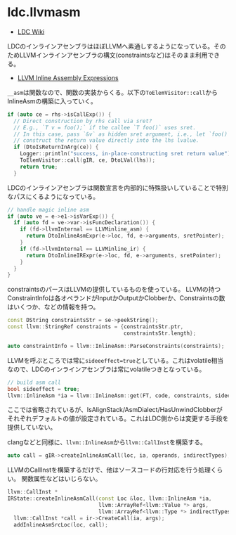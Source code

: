 # ldc.llvmasm

- [LDC Wiki](https://wiki.dlang.org/LDC_inline_assembly_expressions)

LDCのインラインアセンブラはほぼLLVMへ素通しするようになっている。そのためLLVMインラインアセンブラの構文(constraintsなど)はそのまま利用できる。

- [LLVM Inline Assembly Expressions](https://llvm.org/docs/LangRef.html#inline-assembler-expressions)

`__asm`は関数なので、関数の実装からくる。以下の`ToElemVisitor::call`からInlineAsmの構築に入っていく。

```cpp
if (auto ce = rhs->isCallExp()) {
  // Direct construction by rhs call via sret?
  // E.g., `T v = foo();` if the callee `T foo()` uses sret.
  // In this case, pass `&v` as hidden sret argument, i.e., let `foo()`
  // construct the return value directly into the lhs lvalue.
  if (DtoIsReturnInArg(ce)) {
    Logger::println("success, in-place-constructing sret return value");
    ToElemVisitor::call(gIR, ce, DtoLVal(lhs));
    return true;
  }
```

LDCのインラインアセンブラは関数宣言を内部的に特殊扱いしていることで特別なパスにくるようになっている。

```cpp
// handle magic inline asm
if (auto ve = e->e1->isVarExp()) {
  if (auto fd = ve->var->isFuncDeclaration()) {
    if (fd->llvmInternal == LLVMinline_asm) {
      return DtoInlineAsmExpr(e->loc, fd, e->arguments, sretPointer);
    }
    if (fd->llvmInternal == LLVMinline_ir) {
      return DtoInlineIRExpr(e->loc, fd, e->arguments, sretPointer);
    }
  }
}
```

constraintsのパースはLLVMの提供しているものを使っている。
LLVMの持つConstraintInfoは各オペランドがInputかOutputかClobberか、Constraintsの数はいくつか、などの情報を持つ。

```cpp
const DString constraintsStr = se->peekString();
const llvm::StringRef constraints = {constraintsStr.ptr,
                                     constraintsStr.length};

auto constraintInfo = llvm::InlineAsm::ParseConstraints(constraints);
```

LLVMを呼ぶところでは常に`sideeeffect=true`としている。これはvolatile相当なので、LDCのインラインアセンブラは常にvolatileつきとなっている。

```cpp
// build asm call
bool sideeffect = true;
llvm::InlineAsm *ia = llvm::InlineAsm::get(FT, code, constraints, sideeffect);
```

ここでは省略されているが、IsAlignStack/AsmDialect/HasUnwindClobberがそれぞれデフォルトの値が設定されている。これはLDC側からは変更する手段を提供していない。

clangなどと同様に、`llvm::InlineAsm`から`llvm::CallInst`を構築する。

```cpp
auto call = gIR->createInlineAsmCall(loc, ia, operands, indirectTypes);
```

LLVMのCallInstを構築するだけで、他はソースコードの行対応を行う処理くらい。
関数属性などはいじらない。

```cpp
llvm::CallInst *
IRState::createInlineAsmCall(const Loc &loc, llvm::InlineAsm *ia,
                             llvm::ArrayRef<llvm::Value *> args,
                             llvm::ArrayRef<llvm::Type *> indirectTypes) {
  llvm::CallInst *call = ir->CreateCall(ia, args);
  addInlineAsmSrcLoc(loc, call);
```
